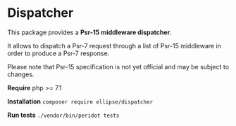 # Dispatcher

This package provides a **Psr-15 middleware dispatcher**.

It allows to dispatch a Psr-7 request through a list of Psr-15 middleware in order to produce a Psr-7 response.

Please note that Psr-15 specification is not yet official and may be subject to changes.

**Require** php >= 7.1

**Installation** `composer require ellipse/dispatcher`

**Run tests** `./vendor/bin/peridot tests`
